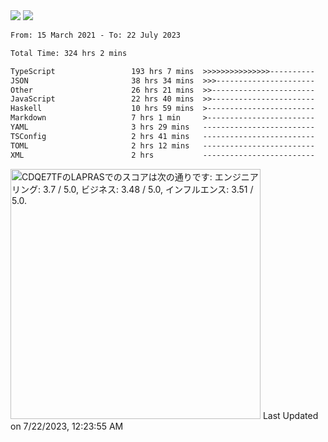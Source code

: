 <div>
  <img src="https://github-readme-stats.vercel.app/api?username=naporin0624&count_private=true&show_icons=true" />
  <img src="https://github-readme-stats.vercel.app/api/top-langs/?username=naporin0624&layout=compact&hide=css" />
  <!--START_SECTION:waka-->

```txt
From: 15 March 2021 - To: 22 July 2023

Total Time: 324 hrs 2 mins

TypeScript                 193 hrs 7 mins  >>>>>>>>>>>>>>>----------   59.60 %
JSON                       38 hrs 34 mins  >>>----------------------   11.90 %
Other                      26 hrs 21 mins  >>-----------------------   08.13 %
JavaScript                 22 hrs 40 mins  >>-----------------------   07.00 %
Haskell                    10 hrs 59 mins  >------------------------   03.39 %
Markdown                   7 hrs 1 min     >------------------------   02.17 %
YAML                       3 hrs 29 mins   -------------------------   01.08 %
TSConfig                   2 hrs 41 mins   -------------------------   00.83 %
TOML                       2 hrs 12 mins   -------------------------   00.68 %
XML                        2 hrs           -------------------------   00.62 %
```

<!--END_SECTION:waka-->
  
  <!--START_SECTION:lapras-card-->
<p ><a href="https://lapras.com/public/CDQE7TF" target="_blank" rel="noopener noreferrer"><img alt="CDQE7TFのLAPRASでのスコアは次の通りです: エンジニアリング: 3.7 / 5.0, ビジネス: 3.48 / 5.0, インフルエンス: 3.51 / 5.0." src="https://lapras-card-generator.vercel.app/api/svg?e=3.7&b=3.48&i=3.51&b1=%23232323&b2=%236d6d6d&i1=%23212121&i2=%23818181&l=ja" width="400" ></a>  
Last Updated on 7/22/2023, 12:23:55 AM</p>
<!--END_SECTION:lapras-card-->
</div>

